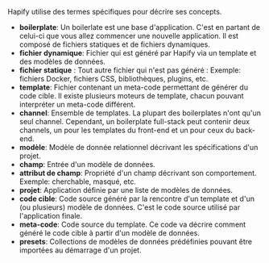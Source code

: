 Hapify utilise des termes spécifiques pour décrire ses concepts.

- **boilerplate**: Un boilerlate est une base d'application. C'est en partant de celui-ci que vous allez commencer une nouvelle application. Il est composé de fichiers statiques et de fichiers dynamiques.
- **fichier dynamique**: Fichier qui est généré par Hapify via un template et des modèles de données.
- **fichier statique** : Tout autre fichier qui n'est pas généré : Exemple: fichiers Docker, fichiers CSS, bibliothèques, plugins, etc.
- **template**: Fichier contenant un meta-code permettant de générer du code cible. Il existe plusieurs moteurs de template, chacun pouvant interpréter un meta-code différent.
- **channel**: Ensemble de templates. La plupart des boilerplates n'ont qu'un seul channel. Cependant, un boilerplate full-stack peut contenir deux channels, un pour les templates du front-end et un pour ceux du back-end.
- **modèle**: Modèle de donnée relationnel décrivant les spécifications d'un projet.
- **champ**: Entrée d'un modèle de données.
- **attribut de champ**: Propriété d'un champ décrivant son comportement. Exemple: cherchable, masqué, etc.
- **projet**: Application définie par une liste de modèles de données.
- **code cible**: Code source généré par la rencontre d'un template et d'un (ou plusieurs) modèle de données. C'est le code source utilisé par l'application finale.
- **meta-code**: Code source du template. Ce code va décrire comment généré le code cible à partir d'un modèle de données.
- **presets**: Collections de modèles de données prédéfinies pouvant être importées au démarrage d'un projet.
